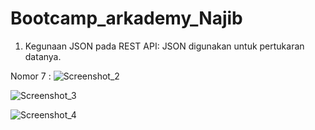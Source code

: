 # Bootcamp_arkademy_Najib

1. Kegunaan JSON pada REST API: JSON digunakan untuk pertukaran datanya.


Nomor 7 :
![Screenshot_2](https://user-images.githubusercontent.com/33283502/60757355-bca1b000-a033-11e9-8473-28490adc1741.png)

![Screenshot_3](https://user-images.githubusercontent.com/33283502/60757912-f4602600-a03a-11e9-8fe6-5c75000815c8.png)

![Screenshot_4](https://user-images.githubusercontent.com/33283502/60757937-2e312c80-a03b-11e9-8994-7c65ce072b3d.png)

